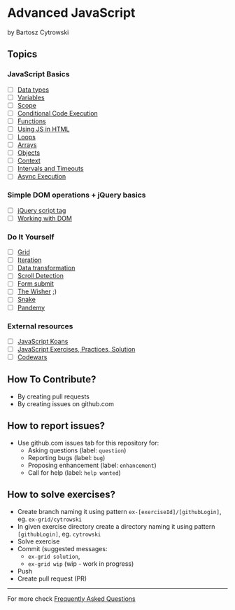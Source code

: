 # Advanced JavaScript
by Bartosz Cytrowski

## Topics

### JavaScript Basics

- [ ] [Data types](./topics/data-types/README.md)
- [ ] [Variables](./topics/variables/README.md)
- [ ] [Scope](./topics/scope/README.md)
- [ ] [Conditional Code Execution](./topics/conditional-code-execution/README.md)
- [ ] [Functions](./topics/functions/README.md)
- [ ] [Using JS in HTML](./topics/using-js-in-html/README.md)
- [ ] [Loops](./topics/loops/README.md)
- [ ] [Arrays](./topics/arrays/README.md)
- [ ] [Objects](./topics/objects/README.md)
- [ ] [Context](./topics/context/README.md)
- [ ] [Intervals and Timeouts](./topics/intervals-and-timeouts/README.md)
- [ ] [Async Execution](./topics/async-execution/README.md)

### Simple DOM operations + jQuery basics

- [ ] [jQuery script tag](./topics/jquery-script-tag/README.md)
- [ ] [Working with DOM](./topics/working-with-dom/README.md)

### Do It Yourself

- [ ] [Grid](./diy/grid/README.md)
- [ ] [Iteration](./diy/iteration/README.md)
- [ ] [Data transformation](./diy/data-transformation/README.md)
- [ ] [Scroll Detection](./diy/scroll-detection/README.md)
- [ ] [Form submit](./diy/form-submit/README.md)
- [ ] [The Wisher](./diy/the-wisher/README.md) ;)
- [ ] [Snake](./diy/snake/README.md)
- [ ] [Pandemy](./diy/pandemy/README.md)

### External resources

- [ ] [JavaScript Koans](https://github.com/liammclennan/JavaScript-Koans)
- [ ] [JavaScript Exercises, Practices, Solution](http://www.w3resource.com/javascript-exercises/)
- [ ] [Codewars](https://www.codewars.com)

## How To Contribute?

- By creating pull requests
- By creating issues on github.com

## How to report issues?

- Use github.com issues tab for this repository for:
  - Asking questions (label: `question`)
  - Reporting bugs (label: `bug`)
  - Proposing enhancement (label: `enhancement`)
  - Call for help (label: `help wanted`)

## How to solve exercises?

- Create branch naming it using pattern `ex-[exerciseId]/[githubLogin]`, eg. `ex-grid/cytrowski`
- In given exercise directory create a directory naming it using pattern `[githubLogin]`, eg. `cytrowski`
- Solve exercise
- Commit (suggested messages: 
  - `ex-grid solution`,
  - `ex-grid wip` (wip - work in progress)
- Push
- Create pull request (PR)

---

For more check [Frequently Asked Questions](./FAQ.md)